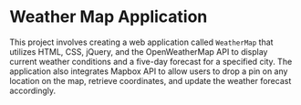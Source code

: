 # Weather Map Application

This project involves creating a web application called `WeatherMap` that utilizes HTML, CSS, jQuery, and the OpenWeatherMap API to display current weather conditions and a five-day forecast for a specified city. The application also integrates Mapbox API to allow users to drop a pin on any location on the map, retrieve coordinates, and update the weather forecast accordingly.

